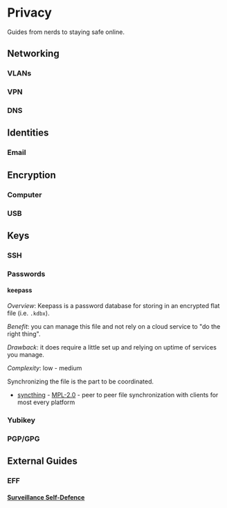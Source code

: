 # Privacy

Guides from nerds to staying safe online.

## Networking

### VLANs

### VPN
### DNS

## Identities

### Email

## Encryption

### Computer

### USB

## Keys

### SSH

### Passwords

#### keepass

_Overview_:
Keepass is a password database for storing in an encrypted flat file (i.e. `.kdbx`).

_Benefit_: you can manage this file and not rely on a cloud service to "do the right thing".

_Drawback_: it does require a little set up and relying on uptime of services you manage.

_Complexity_: low - medium

Synchronizing the file is the part to be coordinated.

* [syncthing][syncthing] - [MPL-2.0](https://github.com/syncthing/syncthing/blob/master/LICENSE) - peer to peer file synchronization with clients for most every platform

### Yubikey

### PGP/GPG

## External Guides

### EFF

#### [Surveillance Self-Defence](https://ssd.eff.org/)


[syncthing]: https://syncthing.net/
